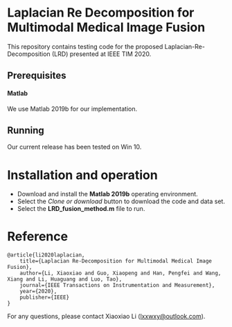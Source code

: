 # Laplacian Re Decomposition for Multimodal Medical Image Fusion
This repository contains testing code for the proposed Laplacian-Re-Decomposition (LRD) presented at IEEE TIM 2020.


## Prerequisites
#### Matlab
We use Matlab 2019b for our implementation.

## Running
Our current release has been tested on Win 10.



# Installation and operation

* Download and install the **Matlab 2019b** operating environment.
* Select the *Clone or download* button to download the code and data set.
* Select the **LRD_fusion_method.m** file to run.

# Reference

    @article{li2020laplacian,
        title={Laplacian Re-Decomposition for Multimodal Medical Image Fusion},
        author={Li, Xiaoxiao and Guo, Xiaopeng and Han, Pengfei and Wang, Xiang and Li, Huaguang and Luo, Tao},
        journal={IEEE Transactions on Instrumentation and Measurement},
        year={2020},
        publisher={IEEE}
    }
    
    
    
    
For any questions, please contact Xiaoxiao Li (lxxwxy@outlook.com).


